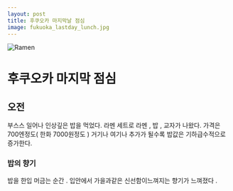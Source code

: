 ```yaml
---
layout: post
title: 후쿠오카 마지막날 점심 
image: fukuoka_lastday_lunch.jpg
---
```

![Ramen](https://github.com/akakim/akakim.github.io/tree/master/assets/img/fukuoka_lastday_lunch.jpg)
# 후쿠오카 마지막 점심

## 오전 
부스스 일어나 인상깊은 밥을 먹었다. 라멘 세트로 라멘 , 밥 , 교자가 나왔다. 가격은 700엔정도( 한화 7000원정도 ) 
거기나 여기나 추가가 될수록 밥값은 기하급수적으로 증가한다. 

### 밥의 향기 
밥을 한입 머금는 순간 . 입안에서 가을과같은 신선함이느껴지는 향기가 느껴졌다 . 
